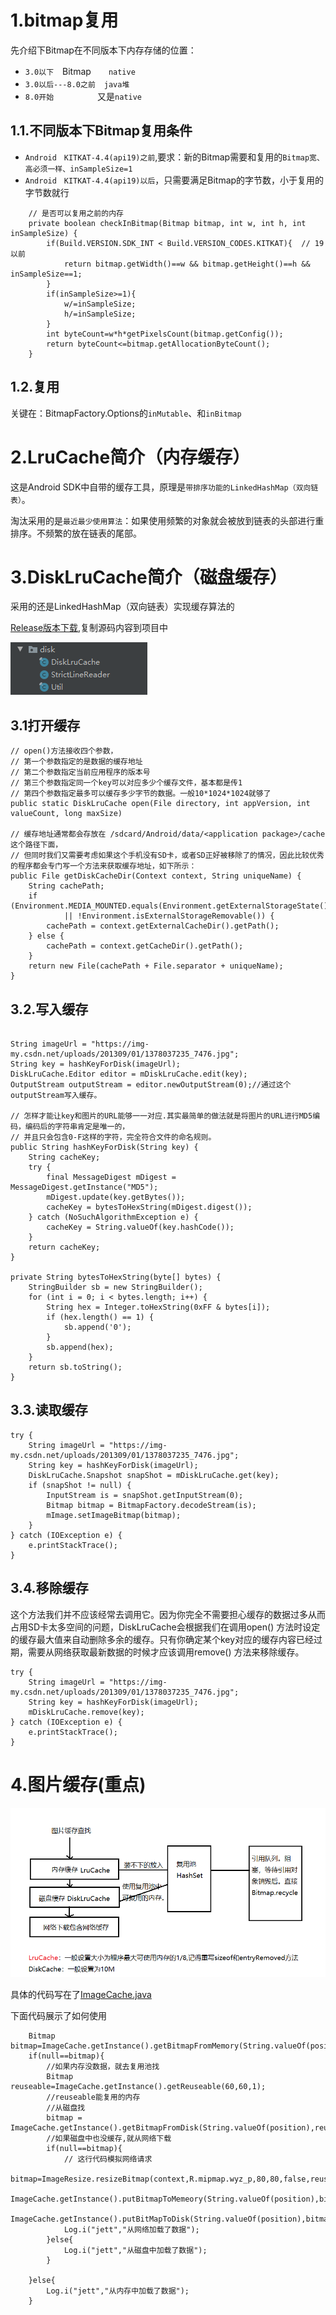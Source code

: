 # 1.bitmap复用
先介绍下Bitmap在不同版本下内存存储的位置：
- `3.0以下`　Bitmap　　`native`
- `3.0以后---8.0之前`　`java堆`
- `8.0开始`　　　　　又是`native`

## 1.1.不同版本下Bitmap复用条件

- `Android　KITKAT-4.4(api19)之前`,要求：新的Bitmap需要和复用的`Bitmap宽、高必须一样、inSampleSize=1`
- `Android　KITKAT-4.4(api19)以后`，只需要满足Bitmap的字节数，小于复用的字节数就行

```
    // 是否可以复用之前的内存
    private boolean checkInBitmap(Bitmap bitmap, int w, int h, int inSampleSize) {
        if(Build.VERSION.SDK_INT < Build.VERSION_CODES.KITKAT){  // 19以前
            return bitmap.getWidth()==w && bitmap.getHeight()==h && inSampleSize==1;
        }
        if(inSampleSize>=1){
            w/=inSampleSize;
            h/=inSampleSize;
        }
        int byteCount=w*h*getPixelsCount(bitmap.getConfig());
        return byteCount<=bitmap.getAllocationByteCount();
    }
```

## 1.2.复用

关键在：BitmapFactory.Options的`inMutable`、和`inBitmap`

# 2.LruCache简介（内存缓存）
这是Android SDK中自带的缓存工具，原理是`带排序功能的LinkedHashMap（双向链表）`。

淘汰采用的是`最近最少使用算法`：如果使用频繁的对象就会被放到链表的头部进行重排序。不频繁的放在链表的尾部。

# 3.DiskLruCache简介（磁盘缓存）

采用的还是LinkedHashMap（双向链表）实现缓存算法的

[Release版本下载](https://github.com/JakeWharton/DiskLruCache/releases),复制源码内容到项目中

![](../images/DiskLruCache的代码.png)

## 3.1打开缓存
```
// open()方法接收四个参数，
// 第一个参数指定的是数据的缓存地址
// 第二个参数指定当前应用程序的版本号
// 第三个参数指定同一个key可以对应多少个缓存文件，基本都是传1
// 第四个参数指定最多可以缓存多少字节的数据。一般10*1024*1024就够了
public static DiskLruCache open(File directory, int appVersion, int valueCount, long maxSize)

// 缓存地址通常都会存放在 /sdcard/Android/data/<application package>/cache 这个路径下面，
// 但同时我们又需要考虑如果这个手机没有SD卡，或者SD正好被移除了的情况，因此比较优秀的程序都会专门写一个方法来获取缓存地址，如下所示：
public File getDiskCacheDir(Context context, String uniqueName) {
	String cachePath;
	if (Environment.MEDIA_MOUNTED.equals(Environment.getExternalStorageState())
			|| !Environment.isExternalStorageRemovable()) {
		cachePath = context.getExternalCacheDir().getPath();
	} else {
		cachePath = context.getCacheDir().getPath();
	}
	return new File(cachePath + File.separator + uniqueName);
}
```

## 3.2.写入缓存

```

String imageUrl = "https://img-my.csdn.net/uploads/201309/01/1378037235_7476.jpg";
String key = hashKeyForDisk(imageUrl);
DiskLruCache.Editor editor = mDiskLruCache.edit(key);
OutputStream outputStream = editor.newOutputStream(0);//通过这个outputStream写入缓存。

// 怎样才能让key和图片的URL能够一一对应.其实最简单的做法就是将图片的URL进行MD5编码，编码后的字符串肯定是唯一的，
// 并且只会包含0-F这样的字符，完全符合文件的命名规则。
public String hashKeyForDisk(String key) {
	String cacheKey;
	try {
		final MessageDigest mDigest = MessageDigest.getInstance("MD5");
		mDigest.update(key.getBytes());
		cacheKey = bytesToHexString(mDigest.digest());
	} catch (NoSuchAlgorithmException e) {
		cacheKey = String.valueOf(key.hashCode());
	}
	return cacheKey;
}
 
private String bytesToHexString(byte[] bytes) {
	StringBuilder sb = new StringBuilder();
	for (int i = 0; i < bytes.length; i++) {
		String hex = Integer.toHexString(0xFF & bytes[i]);
		if (hex.length() == 1) {
			sb.append('0');
		}
		sb.append(hex);
	}
	return sb.toString();
}
```

## 3.3.读取缓存

```
try {
	String imageUrl = "https://img-my.csdn.net/uploads/201309/01/1378037235_7476.jpg";
	String key = hashKeyForDisk(imageUrl);
	DiskLruCache.Snapshot snapShot = mDiskLruCache.get(key);
	if (snapShot != null) {
		InputStream is = snapShot.getInputStream(0);
		Bitmap bitmap = BitmapFactory.decodeStream(is);
		mImage.setImageBitmap(bitmap);
	}
} catch (IOException e) {
	e.printStackTrace();
}
```

## 3.4.移除缓存

这个方法我们并不应该经常去调用它。因为你完全不需要担心缓存的数据过多从而占用SD卡太多空间的问题，DiskLruCache会根据我们在调用open()
方法时设定的缓存最大值来自动删除多余的缓存。只有你确定某个key对应的缓存内容已经过期，需要从网络获取最新数据的时候才应该调用remove()
方法来移除缓存。

```
try {
	String imageUrl = "https://img-my.csdn.net/uploads/201309/01/1378037235_7476.jpg";  
	String key = hashKeyForDisk(imageUrl);  
	mDiskLruCache.remove(key);
} catch (IOException e) {
	e.printStackTrace();
}
```

# 4.图片缓存(重点)

![](../images/ImageCache缓存结构图.png)

具体的代码写在了[ImageCache.java](../code/lsn7Code/ImageCache.java)

下面代码展示了如何使用
```
    Bitmap bitmap=ImageCache.getInstance().getBitmapFromMemory(String.valueOf(position));
    if(null==bitmap){
        //如果内存没数据，就去复用池找
        Bitmap reuseable=ImageCache.getInstance().getReuseable(60,60,1);
        //reuseable能复用的内存
        //从磁盘找
        bitmap = ImageCache.getInstance().getBitmapFromDisk(String.valueOf(position),reuseable);
        //如果磁盘中也没缓存,就从网络下载
        if(null==bitmap){
            // 这行代码模拟网络请求
            bitmap=ImageResize.resizeBitmap(context,R.mipmap.wyz_p,80,80,false,reuseable);
            ImageCache.getInstance().putBitmapToMemeory(String.valueOf(position),bitmap);
            ImageCache.getInstance().putBitMapToDisk(String.valueOf(position),bitmap);
            Log.i("jett","从网络加载了数据");
        }else{
            Log.i("jett","从磁盘中加载了数据");
        }

    }else{
        Log.i("jett","从内存中加载了数据");
    }
```



